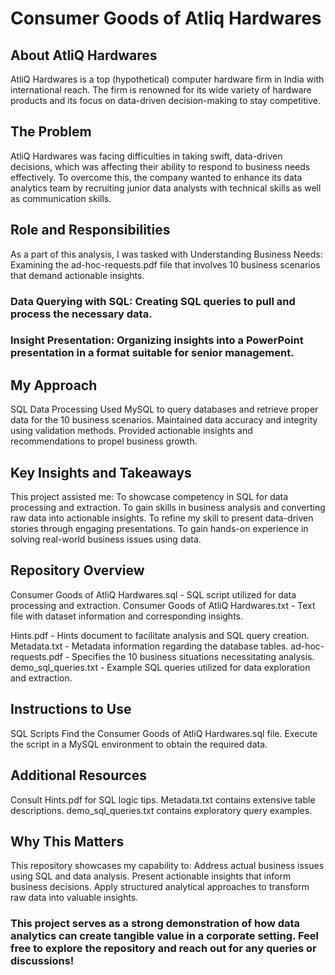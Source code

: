 # Consumer Goods of Atliq Hardwares

## About AtliQ Hardwares

AtliQ Hardwares is a top (hypothetical) computer hardware firm in India with international reach. The firm is renowned for its wide variety of hardware products and its focus on data-driven decision-making to stay competitive.

## The Problem

AtliQ Hardwares was facing difficulties in taking swift, data-driven decisions, which was affecting their ability to respond to business needs effectively. To overcome this, the company wanted to enhance its data analytics team by recruiting junior data analysts with technical skills as well as communication skills.

## Role and Responsibilities

As a part of this analysis, I was tasked with Understanding Business Needs: Examining the ad-hoc-requests.pdf file that involves 10 business scenarios that demand actionable insights.

### Data Querying with SQL: Creating SQL queries to pull and process the necessary data.

### Insight Presentation: Organizing insights into a PowerPoint presentation in a format suitable for senior management.

## My Approach

SQL Data Processing Used MySQL to query databases and retrieve proper data for the 10 business scenarios.
Maintained data accuracy and integrity using validation methods.
Provided actionable insights and recommendations to propel business growth.

## Key Insights and Takeaways

This project assisted me:
To showcase competency in SQL for data processing and extraction.
To gain skills in business analysis and converting raw data into actionable insights.
To refine my skill to present data-driven stories through engaging presentations.
To gain hands-on experience in solving real-world business issues using data.

## Repository Overview

Consumer Goods of AtliQ Hardwares.sql - SQL script utilized for data processing and extraction.
Consumer Goods of AtliQ Hardwares.txt - Text file with dataset information and corresponding insights.

Hints.pdf - Hints document to facilitate analysis and SQL query creation.
Metadata.txt - Metadata information regarding the database tables.
ad-hoc-requests.pdf - Specifies the 10 business situations necessitating analysis.
demo_sql_queries.txt - Example SQL queries utilized for data exploration and extraction.

## Instructions to Use

SQL Scripts
Find the Consumer Goods of AtliQ Hardwares.sql file.
Execute the script in a MySQL environment to obtain the required data.

## Additional Resources

Consult Hints.pdf for SQL logic tips.
Metadata.txt contains extensive table descriptions.
demo_sql_queries.txt contains exploratory query examples.

## Why This Matters

This repository showcases my capability to:
Address actual business issues using SQL and data analysis.
Present actionable insights that inform business decisions.
Apply structured analytical approaches to transform raw data into valuable insights.

### This project serves as a strong demonstration of how data analytics can create tangible value in a corporate setting. Feel free to explore the repository and reach out for any queries or discussions!


